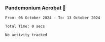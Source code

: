 ### Pandemonium Acrobat 🤸

<!--START_SECTION:waka-->

```all_time
From: 06 October 2024 - To: 13 October 2024

Total Time: 0 secs

No activity tracked
```

<!--END_SECTION:waka-->
